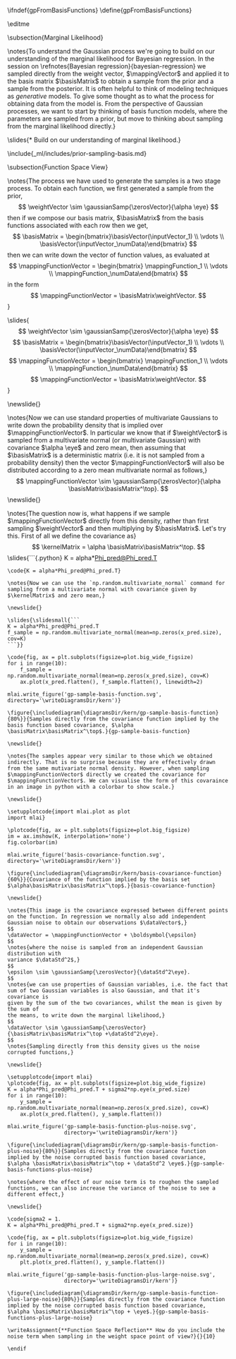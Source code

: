 \ifndef{gpFromBasisFunctions}
\define{gpFromBasisFunctions}

\editme

\subsection{Marginal Likelihood}

\notes{To understand the Gaussian process we're going to build on our
understanding of the marginal likelihood for Bayesian regression. In
the session on \refnotes{Bayesian regression}{bayesian-regression} we
sampled directly from the weight vector, $\mappingVector$ and applied
it to the basis matrix $\basisMatrix$ to obtain a sample from the
prior and a sample from the posterior. It is often helpful to think of
modeling techniques as *generative* models. To give some thought as to
what the process for obtaining data from the model is. From the
perspective of Gaussian processes, we want to start by thinking of
basis function models, where the parameters are sampled from a prior,
but move to thinking about sampling from the marginal likelihood
directly.}

\slides{* Build on our understanding of marginal likelihood.}

\include{_ml/includes/prior-sampling-basis.md}

\subsection{Function Space View}

\notes{The process we have used to generate the samples is a
two stage process. To obtain each function, we first generated a sample from the
prior,
$$
\weightVector \sim \gaussianSamp{\zerosVector}{\alpha \eye}
$$
then if we compose our basis matrix, $\basisMatrix$ from the basis
functions associated with each row then we get,
$$
\basisMatrix = \begin{bmatrix}\basisVector(\inputVector_1) \\ \vdots \\
\basisVector(\inputVector_\numData)\end{bmatrix}
$$
then we can write down the vector of function values, as evaluated at
$$
\mappingFunctionVector = \begin{bmatrix} \mappingFunction_1
\\ \vdots \\  \mappingFunction_\numData\end{bmatrix}
$$
in the form
$$
\mappingFunctionVector = \basisMatrix\weightVector.
$$}

\slides{$$
\weightVector \sim \gaussianSamp{\zerosVector}{\alpha \eye}
$$
$$
\basisMatrix = \begin{bmatrix}\basisVector(\inputVector_1) \\ \vdots \\
\basisVector(\inputVector_\numData)\end{bmatrix}
$$
$$
\mappingFunctionVector = \begin{bmatrix} \mappingFunction_1
\\ \vdots \\  \mappingFunction_\numData\end{bmatrix}
$$
$$
\mappingFunctionVector = \basisMatrix\weightVector.
$$}

\newslide{}

\notes{Now we can use standard properties of multivariate Gaussians to
write down the probability density that is implied over
$\mappingFunctionVector$. In particular we know that if
$\weightVector$ is sampled from a multivariate normal (or multivariate
Gaussian) with covariance $\alpha \eye$ and zero mean, then assuming
that $\basisMatrix$ is a deterministic matrix (i.e. it is not sampled
from a probability density) then the vector $\mappingFunctionVector$
will also be distributed according to a zero mean multivariate normal
as follows,}
$$
\mappingFunctionVector \sim \gaussianSamp{\zerosVector}{\alpha \basisMatrix\basisMatrix^\top}.
$$
\newslide{}

\notes{The question now is, what happens if we sample
$\mappingFunctionVector$ directly from this density, rather than first
sampling $\weightVector$ and then multiplying by $\basisMatrix$. Let's
try this. First of all we define the covariance as}
$$
\kernelMatrix = \alpha
\basisMatrix\basisMatrix^\top.
$$
\slides{```{.python}
K = alpha*Phi_pred@Phi_pred.T
```}
\code{K = alpha*Phi_pred@Phi_pred.T}

\notes{Now we can use the `np.random.multivariate_normal` command for
sampling from a multivariate normal with covariance given by
$\kernelMatrix$ and zero mean,}

\newslide{}

\slides{\slidesmall{```
K = alpha*Phi_pred@Phi_pred.T
f_sample = np.random.multivariate_normal(mean=np.zeros(x_pred.size), cov=K)
```}}

\code{fig, ax = plt.subplots(figsize=plot.big_wide_figsize)
for i in range(10):
    f_sample = np.random.multivariate_normal(mean=np.zeros(x_pred.size), cov=K)
    ax.plot(x_pred.flatten(), f_sample.flatten(), linewidth=2)
	
mlai.write_figure('gp-sample-basis-function.svg', directory='\writeDiagramsDir/kern')}

\figure{\includediagram{\diagramsDir/kern/gp-sample-basis-function}{80%}}{Samples directly from the covariance function implied by the basis function based covariance, $\alpha \basisMatrix\basisMatrix^\top$.}{gp-sample-basis-function}

\newslide{}

\notes{The samples appear very similar to those which we obtained
indirectly. That is no surprise because they are effectively drawn
from the same mutivariate normal density. However, when sampling
$\mappingFunctionVector$ directly we created the covariance for
$\mappingFunctionVector$. We can visualise the form of this covaraince
in an image in python with a colorbar to show scale.}

\newslide{}

\setupplotcode{import mlai.plot as plot
import mlai}

\plotcode{fig, ax = plt.subplots(figsize=plot.big_figsize)
im = ax.imshow(K, interpolation='none')
fig.colorbar(im)

mlai.write_figure('basis-covariance-function.svg', directory='\writeDiagramsDir/kern')}

\figure{\includediagram{\diagramsDir/kern/basis-covariance-function}{60%}}{Covariance of the function implied by the basis set $\alpha\basisMatrix\basisMatrix^\top$.}{basis-covariance-function}

\newslide{}

\notes{This image is the covariance expressed between different points
on the function. In regression we normally also add independent
Gaussian noise to obtain our observations $\dataVector$,}
$$
\dataVector = \mappingFunctionVector + \boldsymbol{\epsilon}
$$
\notes{where the noise is sampled from an independent Gaussian distribution with
variance $\dataStd^2$,}
$$
\epsilon \sim \gaussianSamp{\zerosVector}{\dataStd^2\eye}.
$$
\notes{we can use properties of Gaussian variables, i.e. the fact that
sum of two Gaussian variables is also Gaussian, and that it's covariance is
given by the sum of the two covariances, whilst the mean is given by the sum of
the means, to write down the marginal likelihood,}
$$
\dataVector \sim \gaussianSamp{\zerosVector}{\basisMatrix\basisMatrix^\top +\dataStd^2\eye}.
$$
\notes{Sampling directly from this density gives us the noise
corrupted functions,}

\newslide{}

\setupplotcode{import mlai}
\plotcode{fig, ax = plt.subplots(figsize=plot.big_wide_figsize)
K = alpha*Phi_pred@Phi_pred.T + sigma2*np.eye(x_pred.size)
for i in range(10):
    y_sample = np.random.multivariate_normal(mean=np.zeros(x_pred.size), cov=K)
    ax.plot(x_pred.flatten(), y_sample.flatten())
	
mlai.write_figure('gp-sample-basis-function-plus-noise.svg', 
                  directory='\writeDiagramsDir/kern')}

\figure{\includediagram{\diagramsDir/kern/gp-sample-basis-function-plus-noise}{80%}}{Samples directly from the covariance function implied by the noise corrupted basis function based covariance, $\alpha \basisMatrix\basisMatrix^\top + \dataStd^2 \eye$.}{gp-sample-basis-functions-plus-noise}

\notes{where the effect of our noise term is to roughen the sampled
functions, we can also increase the variance of the noise to see a
different effect,}

\newslide{}

\code{sigma2 = 1.
K = alpha*Phi_pred@Phi_pred.T + sigma2*np.eye(x_pred.size)}

\code{fig, ax = plt.subplots(figsize=plot.big_wide_figsize)
for i in range(10):
    y_sample = np.random.multivariate_normal(mean=np.zeros(x_pred.size), cov=K)
    plt.plot(x_pred.flatten(), y_sample.flatten())
	
mlai.write_figure('gp-sample-basis-function-plus-large-noise.svg', 
                  directory='\writeDiagramsDir/kern')}

\figure{\includediagram{\diagramsDir/kern/gp-sample-basis-function-plus-large-noise}{80%}}{Samples directly from the covariance function implied by the noise corrupted basis function based covariance, $\alpha \basisMatrix\basisMatrix^\top + \eye$.}{gp-sample-basis-functions-plus-large-noise}

\writeAssignment{**Function Space Reflection** How do you include the noise term when sampling in the weight space point of view?}{}{10}

\endif
